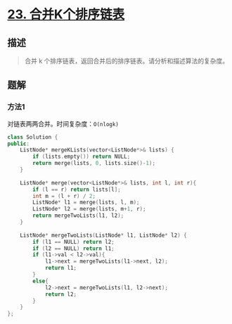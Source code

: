 # [23. 合并K个排序链表](https://leetcode-cn.com/problems/merge-k-sorted-lists/)

## 描述
> 合并 k 个排序链表，返回合并后的排序链表。请分析和描述算法的复杂度。 

## 题解

### 方法1

对链表两两合并。时间复杂度：`O(nlogk)`

```c++
class Solution {
public:
    ListNode* mergeKLists(vector<ListNode*>& lists) {
        if (lists.empty()) return NULL;
        return merge(lists, 0, lists.size()-1);
    }
    
    ListNode* merge(vector<ListNode*>& lists, int l, int r){
        if (l == r) return lists[l];
        int m = (l + r) / 2;
        ListNode* l1 = merge(lists, l, m);
        ListNode* l2 = merge(lists, m+1, r);
        return mergeTwoLists(l1, l2);
    }
    
    ListNode* mergeTwoLists(ListNode* l1, ListNode* l2) {
        if (l1 == NULL) return l2;
        if (l2 == NULL) return l1;
        if (l1->val < l2->val){
            l1->next = mergeTwoLists(l1->next, l2);
            return l1;
        }
        else{
            l2->next = mergeTwoLists(l1, l2->next);
            return l2;
        }
    }
};
```